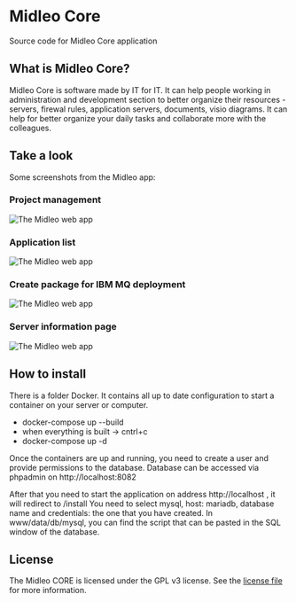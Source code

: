 # Midleo Core

Source code for Midleo Core application

## What is Midleo Core?
Midleo Core is software made by IT for IT. It can help people working in administration and development section to better organize their resources - servers, firewal rules, application servers, documents, visio diagrams. It can help for better organize your daily tasks and collaborate more with the colleagues.

## Take a look

Some screenshots from the Midleo app:

### Project management
![The Midleo web app](https://gitlab.com/midleo/midleo-core/-/raw/master/gitlab.assets/service-management.png)

### Application list
![The Midleo web app](https://gitlab.com/midleo/midleo-core/-/raw/master/gitlab.assets/applications.png)

### Create package for IBM MQ deployment
![The Midleo web app](https://gitlab.com/midleo/midleo-core/-/raw/master/gitlab.assets/ibm-mq-package.png)

### Server information page
![The Midleo web app](https://gitlab.com/midleo/midleo-core/-/raw/master/gitlab.assets/server-info.png)

## How to install

There is a folder Docker. It contains all up to date configuration to start a container on your server or computer.

- docker-compose up --build
- when everything is built -> cntrl+c
- docker-compose up -d

Once the containers are up and running, you need to create a user and provide permissions to the database.
Database can be accessed via phpadmin on http://localhost:8082

After that you need to start the application on address http://localhost , it will redirect to /install
You need to select mysql, host: mariadb, database name and credentials: the one that you have created.
In www/data/db/mysql, you can find the script that can be pasted in the SQL window of the database.

## License

The Midleo CORE is licensed under the GPL v3 license. See the [license file](https://gitlab.com/midleo/midleo-core/-/blob/master/LICENSE) for more information.